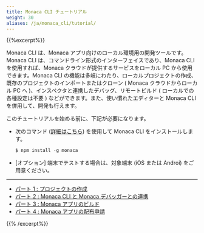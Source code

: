 ```yaml
---
title: Monaca CLI チュートリアル
weight: 30
aliases: /ja/monaca_cli/tutorial/
---
```


{{%excerpt%}}

Monaca CLI は、Monaca アプリ向けのローカル環境用の開発ツールです。Monaca
CLI は、コマンドライン形式のインターフェイスであり、Monaca CLI
を使用すれば、Monaca クラウドが提供するサービスをローカル PC
から使用できます。Monaca CLI
の機能は多岐にわたり、ローカルプロジェクトの作成、既存のプロジェクトのインポートまたはクローン
( Monaca クラウドからローカル PC へ
)、インスペクタと連携したデバッグ、リモートビルド (
ローカルでの各種設定は不要 )
などができます。また、使い慣れたエディターと Monaca CLI
を併用して、開発も行えます。

このチュートリアルを始める前に、下記が必要になります。


- 次のコマンド ([詳細はこちら](/ja/products_guide/monaca_cli/overview/#step-1-cli-installation)) を使用して Monaca CLI をインストールします。
    
    ```javascript
    $ npm install -g monaca
    ```

- [オプション] 端末でテストする場合は、対象端末 (iOS または Androi) をご用意ください。

<hr>

- [パート 1 : プロジェクトの作成](/ja/tutorials/monaca_cli/starting_project/)
- [パート 2 : Monaca CLI と Monaca デバッガーとの連携](/ja/tutorials/monaca_cli/testing_debugging/)
- [パート 3 : Monaca アプリのビルド](/ja/tutorials/monaca_cli/building_app/)
- [パート 4 : Monaca アプリの配布申請](/ja/tutorials/monaca_cli/publishing_app/)

{{% /excerpt%}}





